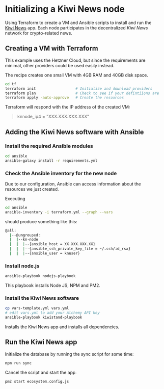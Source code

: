 # Initializing a Kiwi News node

Using Terraform to create a VM and Ansible scripts to install and run the [Kiwi News](https://news.kiwistand.com/) app. 
Each node participates in the decentralized *Kiwi News* network for crypto-related news.

## Creating a VM with Terraform

This example uses the Hetzner Cloud, but since the requirements are minimal, other providers could be used easily instead.

The recipe creates one small VM with 4GB RAM and 40GB disk space. 

```sh
cd tf
terraform init                  # Initialize and download providers
terraform plan                  # Check to see if your defintiions are ok
terraform apply -auto-approve   # Create the resources
```

Terraform will respond with the IP address of the created VM:

> knnode_ip4 = "XXX.XXX.XXX.XXX"


## Adding the Kiwi News software with Ansible

### Install the required Ansible modules

```sh
cd ansible
ansible-galaxy install -r requirements.yml
```

### Check the Ansible inventory for the new node

Due to our configuration, Ansible can access information about the resources we just created.

Executing

```sh
cd ansible
ansible-inventory -i terraform.yml --graph --vars
```

should produce something like this:

```sh
@all:
  |--@ungrouped:
  |  |--kn-node
  |  |  |--{ansible_host = XX.XXX.XXX.XX}
  |  |  |--{ansible_ssh_private_key_file = ~/.ssh/id_rsa}
  |  |  |--{ansible_user = knuser}
```

### Install node.js

```sh
ansible-playbook nodejs-playbook
```

This playbook installs Node JS, NPM and PM2.


### Install the Kiwi News software

```sh
cp vars-template.yml vars.yml
# edit vars.yml to add your Alchemy API key
ansible-playbook kiwistand-playbook
```

Installs the Kiwi News app and installs all dependencies.

## Run the Kiwi News app

Initialize the database by running the sync script for some time:

```sh
npm run sync
```

Cancel the script and start the app:

```sh
pm2 start ecosystem.config.js
```


